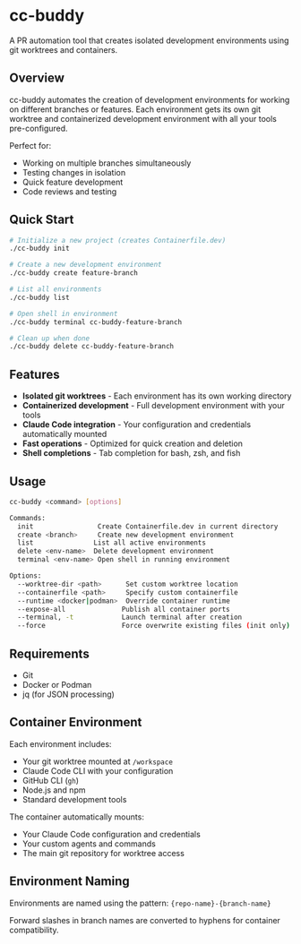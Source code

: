 # cc-buddy

A PR automation tool that creates isolated development environments using git worktrees and containers.

## Overview

cc-buddy automates the creation of development environments for working on different branches or features. Each environment gets its own git worktree and containerized development environment with all your tools pre-configured.

Perfect for:
- Working on multiple branches simultaneously
- Testing changes in isolation
- Quick feature development
- Code reviews and testing

## Quick Start

```bash
# Initialize a new project (creates Containerfile.dev)
./cc-buddy init

# Create a new development environment
./cc-buddy create feature-branch

# List all environments
./cc-buddy list

# Open shell in environment
./cc-buddy terminal cc-buddy-feature-branch

# Clean up when done
./cc-buddy delete cc-buddy-feature-branch
```

## Features

- **Isolated git worktrees** - Each environment has its own working directory
- **Containerized development** - Full development environment with your tools
- **Claude Code integration** - Your configuration and credentials automatically mounted
- **Fast operations** - Optimized for quick creation and deletion
- **Shell completions** - Tab completion for bash, zsh, and fish

## Usage

```bash
cc-buddy <command> [options]

Commands:
  init                Create Containerfile.dev in current directory
  create <branch>     Create new development environment
  list               List all active environments  
  delete <env-name>  Delete development environment
  terminal <env-name> Open shell in running environment

Options:
  --worktree-dir <path>      Set custom worktree location
  --containerfile <path>     Specify custom containerfile
  --runtime <docker|podman>  Override container runtime
  --expose-all              Publish all container ports
  --terminal, -t            Launch terminal after creation
  --force                   Force overwrite existing files (init only)
```

## Requirements

- Git
- Docker or Podman
- jq (for JSON processing)

## Container Environment

Each environment includes:
- Your git worktree mounted at `/workspace`
- Claude Code CLI with your configuration
- GitHub CLI (`gh`)
- Node.js and npm
- Standard development tools

The container automatically mounts:
- Your Claude Code configuration and credentials
- Your custom agents and commands
- The main git repository for worktree access

## Environment Naming

Environments are named using the pattern: `{repo-name}-{branch-name}`

Forward slashes in branch names are converted to hyphens for container compatibility.
